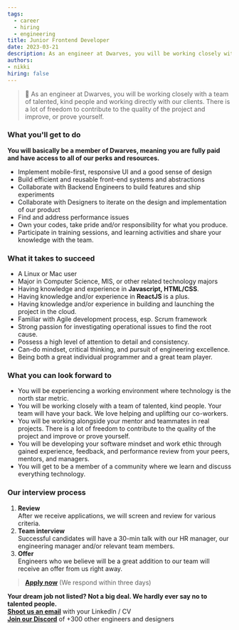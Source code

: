 ```yaml
---
tags:
  - career
  - hiring
  - engineering
title: Junior Frontend Developer
date: 2023-03-21
description: As an engineer at Dwarves, you will be working closely with a team of talented, kind people and working directly with our clients. There is a lot of freedom to contribute to the quality of the project and improve, or prove yourself
authors:
- nikki
hiring: false
---
```

> 🤝 As an engineer at Dwarves, you will be working closely with a team of talented, kind people and working directly with our clients. There is a lot of freedom to contribute to the quality of the project and improve, or prove yourself.

### What you'll get to do

**You will basically be a member of Dwarves, meaning you are fully paid and have access to all of our perks and resources.**

- Implement mobile-first, responsive UI and a good sense of design
- Build efficient and reusable front-end systems and abstractions
- Collaborate with Backend Engineers to build features and ship experiments
- Collaborate with Designers to iterate on the design and implementation of our product
- Find and address performance issues
- Own your codes, take pride and/or responsibility for what you produce.
- Participate in training sessions, and learning activities and share your knowledge with the team.

### What it takes to succeed

- A Linux or Mac user
- Major in Computer Science, MIS, or other related technology majors
- Having knowledge and experience in **Javascript, HTML/CSS**.
- Having knowledge and/or experience in **ReactJS** is a plus.
- Having knowledge and/or experience in building and launching the project in the cloud.
- Familiar with Agile development process, esp. Scrum framework
- Strong passion for investigating operational issues to find the root cause.
- Possess a high level of attention to detail and consistency.
- Can-do mindset, critical thinking, and pursuit of engineering excellence.
- Being both a great individual programmer and a great team player.

### What you can look forward to

- You will be experiencing a working environment where technology is the north star metric.
- You will be working closely with a team of talented, kind people. Your team will have your back. We love helping and uplifting our co-workers.
- You will be working alongside your mentor and teammates in real projects. There is a lot of freedom to contribute to the quality of the project and improve or prove yourself.
- You will be developing your software mindset and work ethic through gained experience, feedback, and performance review from your peers, mentors, and managers.
- You will get to be a member of a community where we learn and discuss everything technology.

### Our interview process

1. **Review**<br>After we receive applications, we will screen and review for various criteria.
2. **Team interview**<br>Successful candidates will have a 30-min talk with our HR manager, our engineering manager and/or relevant team members.
3. **Offer**<br>Engineers who we believe will be a great addition to our team will receive an offer from us right away.

> **[Apply now](mailtospawnd.foundation)** (We respond within three days)

**Your dream job not listed? Not a big deal. We hardly ever say no to talented people.**\
[**Shoot us an email**](mailtospawnd.foundation) with your LinkedIn / CV\
[**Join our Discord**](https://discord.gg/dfoundation) of +300 other engineers and designers
